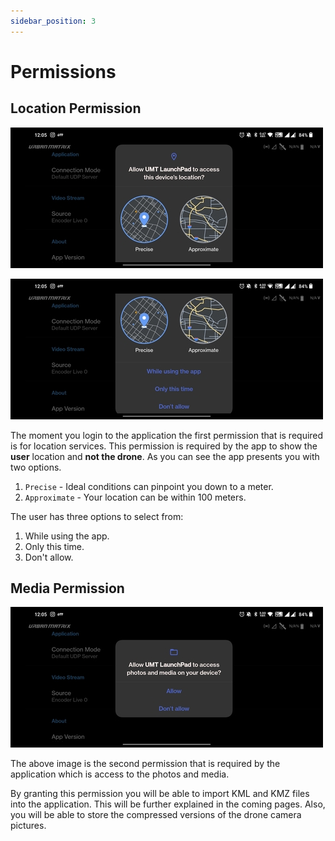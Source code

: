 ```yaml
---
sidebar_position: 3
---
```


# Permissions

## Location Permission

![Location Permission 1](img/permissions-location-1.jpg)

![Location Permission 2](img/permissions-location-2.jpg)


The moment you login to the application the first permission that is required is for location services. This permission
is required by the app to show the **user** location and **not the drone**. As you can see the app presents you with two
options.

1. `Precise` - Ideal conditions can pinpoint you down to a meter.
2. `Approximate` - Your location can be within 100 meters.

The user has three options to select from:

1. While using the app.
2. Only this time.
3. Don't allow.


## Media Permission

![Media Permission](./img/permissions-media.jpg)

The above image is the second permission that is required by the application which is access to the photos and media. 

By granting this permission you will be able to import KML and KMZ files into the application. This will be further
explained in the coming pages. Also, you will be able to store the compressed versions of the drone camera pictures.
